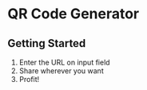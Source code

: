 # QR Code Generator

## Getting Started

1. Enter the URL on input field
2. Share wherever you want
3. Profit!